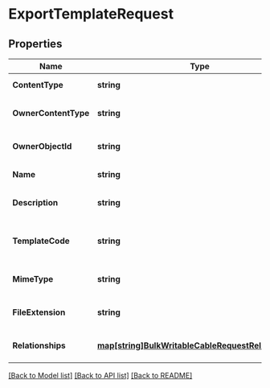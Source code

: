 # ExportTemplateRequest

## Properties
Name | Type | Description | Notes
------------ | ------------- | ------------- | -------------
**ContentType** | **string** |  | [default to null]
**OwnerContentType** | **string** |  | [optional] [default to null]
**OwnerObjectId** | **string** |  | [optional] [default to null]
**Name** | **string** |  | [default to null]
**Description** | **string** |  | [optional] [default to null]
**TemplateCode** | **string** | The list of objects being exported is passed as a context variable named &lt;code&gt;queryset&lt;/code&gt;. | [default to null]
**MimeType** | **string** | Defaults to &lt;code&gt;text/plain&lt;/code&gt; | [optional] [default to null]
**FileExtension** | **string** | Extension to append to the rendered filename | [optional] [default to null]
**Relationships** | [**map[string]BulkWritableCableRequestRelationships**](BulkWritableCableRequest_relationships.md) |  | [optional] [default to null]

[[Back to Model list]](../README.md#documentation-for-models) [[Back to API list]](../README.md#documentation-for-api-endpoints) [[Back to README]](../README.md)

